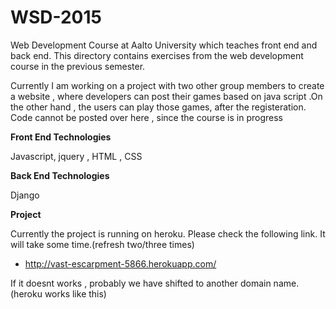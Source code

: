 # WSD-2015
Web Development Course at  Aalto University which teaches front end and back end. This directory contains exercises from the web development course in the previous semester.

Currently I am working on a project with two other group members to create a website , where developers can post their games based on java script .On the other hand , the users can play those games, after the registeration. Code cannot be posted over here , since the course is in progress


**Front End Technologies**

Javascript, jquery , HTML , CSS

**Back End Technologies**

Django


**Project**


Currently the project is running on heroku. Please check the following link. It will take some time.(refresh two/three times)
* http://vast-escarpment-5866.herokuapp.com/

If it doesnt works , probably we have shifted to another domain name.(heroku works like this)
